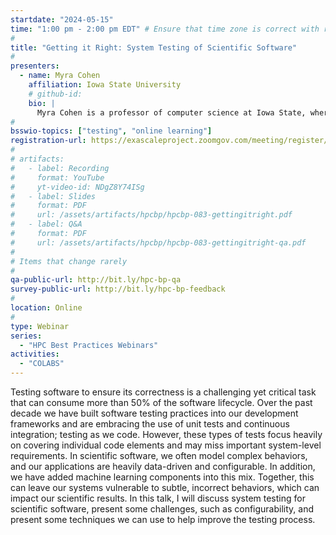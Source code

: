 ```yaml
---
startdate: "2024-05-15"
time: "1:00 pm - 2:00 pm EDT" # Ensure that time zone is correct with respect to standard/daylight time
#
title: "Getting it Right: System Testing of Scientific Software"
#
presenters:
  - name: Myra Cohen
    affiliation: Iowa State University
    # github-id:
    bio: |
      Myra Cohen is a professor of computer science at Iowa State, where she holds the Lahn and Oahn Chair in software engineering. She is also a 2023 Better Scientific Software Fellow. Her research expertise is in systems software testing, with an emphasis on systems which are highly configurable (or customizable).  She also has a strong interest in synergies between synthetic and systems biology and software engineering, which have many parallels and can benefit from similar testing approaches; she uses many bio-inspired algorithms in her research. She is an IEEE Senior Member and an ACM Distinguished Scientist.
#
bsswio-topics: ["testing", "online learning"]
registration-url: https://exascaleproject.zoomgov.com/meeting/register/vJItcemvpj8iG8vyauLJ4M6hukBbw4D3fxM
#
# artifacts:
#   - label: Recording
#     format: YouTube
#     yt-video-id: NDgZ8Y74ISg
#   - label: Slides
#     format: PDF
#     url: /assets/artifacts/hpcbp/hpcbp-083-gettingitright.pdf
#   - label: Q&A
#     format: PDF
#     url: /assets/artifacts/hpcbp/hpcbp-083-gettingitright-qa.pdf
#
# Items that change rarely
#
qa-public-url: http://bit.ly/hpc-bp-qa
survey-public-url: http://bit.ly/hpc-bp-feedback
#
location: Online
#
type: Webinar
series:
  - "HPC Best Practices Webinars"
activities:
  - "COLABS"
---
```

Testing software to ensure its correctness is a challenging yet critical task that can consume more than 50% of the software lifecycle. Over the past decade we have built software testing practices into our development frameworks and are embracing the use of unit tests and continuous integration; testing as we code. However, these types of tests focus heavily on covering individual code elements and may miss important system-level requirements. In scientific software, we often model complex behaviors, and our applications are heavily data-driven and configurable. In addition, we have added machine learning components into this mix. Together, this can leave our systems vulnerable to subtle, incorrect behaviors, which can impact our scientific results. In this talk, I will discuss system testing for scientific software, present some challenges, such as configurability, and present some techniques we can use to help improve the testing process.

